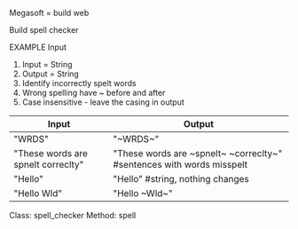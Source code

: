 Megasoft  = build web

Build spell checker

EXAMPLE Input
1) Input = String
2) Output = String
3) Identify incorrectly spelt words
4) Wrong spelling have ~ before and after
5) Case insensitive - leave the casing in output

Input | Output |
|---|---|
"WRDS" | "~WRDS~"| #single word incorrectly spelt
"These words are spnelt correclty" | "These words are ~spnelt~ ~correclty~"  #sentences with words misspelt
"Hello" | "Hello" #string, nothing changes
"Hello Wld" | "Hello ~Wld~"


Class: spell_checker
Method: spell